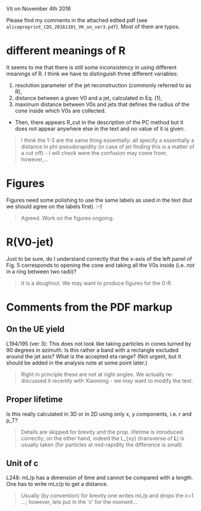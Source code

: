 Vit on November 4th 2016


Please find my comments in the attached edited pdf (see `alicepreprint_CDS_20161101_VK_on_ver3.pdf`). Most of them are typos.


#  different meanings of R
It seems to me that there is still some inconsistency in using different meanings of R. I think we have to distinguish three different variables:

1. resolution parameter of the jet reconstruction (commonly referred to as R),
2. distance between a given V0 and a jet, calculated in Eq. (1),
3. maximum distance between V0s and jets that defines the radius of the cone inside which V0s are collected.

* Then, there appears R_cut in the description of the PC method but it does not appear anywhere else in the text and no value of it is given.

> I think the 1-3 are the same thing essentially: all specify a essentially a distance in phi-pseudorapidity (in case of jet finding this is a matter of a cut off) - I will check were the confusion may come from; however,...

# Figures

Figures need some polishing to use the same labels as used in the text (but we should agree on the labels first). :-)

> Agreed. Work on the figures ongoing.

# R(V0-jet)

Just to be sure, do I understand correctly that the x-axis of the left panel of Fig. 5 corresponds to opening the cone and taking all the V0s inside (i.e. *not* in a ring between two radii)?

> It is a doughnut. We may want to produce figures for the 0-R

# Comments from the PDF markup

## On the UE yield

L194/195 (ver 3): This does not look like taking particles in cones turned by 90 degrees in azimuth. Is this rather a band with a rectangle excluded around the jet axis? What is the accepted eta range?
(Not urgent, but it should be added in the analysis note at some point later.)

> Right in principle these are not at right angles. We actually re-discussed it recently with Xiaoming - we may want to modify the text.

## Proper lifetime

Is this really calculated in 3D or in 2D using only x, y components, i.e. r and p_T?

> Details are skipped for brevity and the prop. lifetime is introduced correctly; on the other hand, indeed the L_{xy} (transverse of **L**) is usually taken (for particles at mid-rapidity the difference is small)

## Unit of c

L248: mL/p has a dimension of time and cannot be compared with a length. One has to write mLc/p to get a distance.

> Usually (by convention) for brevity one writes mL/p and drops the c=1 ...; however, lets put in the 'c' for the moment...

